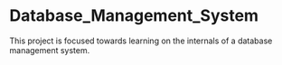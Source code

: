 # Database_Management_System
This project is focused towards learning on the internals of a database management system. 
